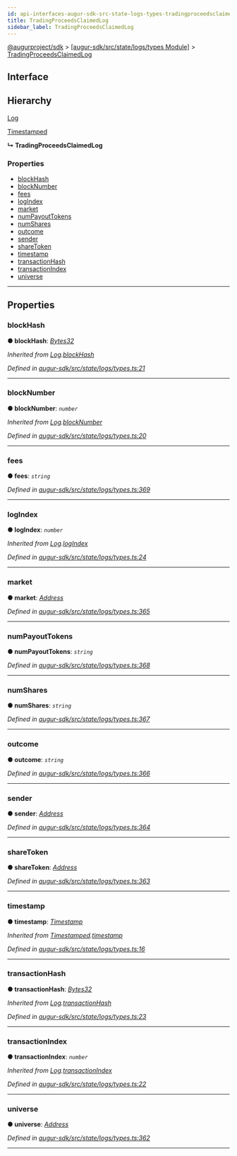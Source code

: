 ```yaml
---
id: api-interfaces-augur-sdk-src-state-logs-types-tradingproceedsclaimedlog
title: TradingProceedsClaimedLog
sidebar_label: TradingProceedsClaimedLog
---
```


[@augurproject/sdk](api-readme.md) > [[augur-sdk/src/state/logs/types Module]](api-modules-augur-sdk-src-state-logs-types-module.md) > [TradingProceedsClaimedLog](api-interfaces-augur-sdk-src-state-logs-types-tradingproceedsclaimedlog.md)

## Interface

## Hierarchy

 [Log](api-interfaces-augur-sdk-src-state-logs-types-log.md)

 [Timestamped](api-interfaces-augur-sdk-src-state-logs-types-timestamped.md)

**↳ TradingProceedsClaimedLog**

### Properties

* [blockHash](api-interfaces-augur-sdk-src-state-logs-types-tradingproceedsclaimedlog.md#blockhash)
* [blockNumber](api-interfaces-augur-sdk-src-state-logs-types-tradingproceedsclaimedlog.md#blocknumber)
* [fees](api-interfaces-augur-sdk-src-state-logs-types-tradingproceedsclaimedlog.md#fees)
* [logIndex](api-interfaces-augur-sdk-src-state-logs-types-tradingproceedsclaimedlog.md#logindex)
* [market](api-interfaces-augur-sdk-src-state-logs-types-tradingproceedsclaimedlog.md#market)
* [numPayoutTokens](api-interfaces-augur-sdk-src-state-logs-types-tradingproceedsclaimedlog.md#numpayouttokens)
* [numShares](api-interfaces-augur-sdk-src-state-logs-types-tradingproceedsclaimedlog.md#numshares)
* [outcome](api-interfaces-augur-sdk-src-state-logs-types-tradingproceedsclaimedlog.md#outcome)
* [sender](api-interfaces-augur-sdk-src-state-logs-types-tradingproceedsclaimedlog.md#sender)
* [shareToken](api-interfaces-augur-sdk-src-state-logs-types-tradingproceedsclaimedlog.md#sharetoken)
* [timestamp](api-interfaces-augur-sdk-src-state-logs-types-tradingproceedsclaimedlog.md#timestamp)
* [transactionHash](api-interfaces-augur-sdk-src-state-logs-types-tradingproceedsclaimedlog.md#transactionhash)
* [transactionIndex](api-interfaces-augur-sdk-src-state-logs-types-tradingproceedsclaimedlog.md#transactionindex)
* [universe](api-interfaces-augur-sdk-src-state-logs-types-tradingproceedsclaimedlog.md#universe)

---

## Properties

<a id="blockhash"></a>

###  blockHash

**● blockHash**: *[Bytes32](api-modules-augur-sdk-src-state-logs-types-module.md#bytes32)*

*Inherited from [Log](api-interfaces-augur-sdk-src-state-logs-types-log.md).[blockHash](api-interfaces-augur-sdk-src-state-logs-types-log.md#blockhash)*

*Defined in [augur-sdk/src/state/logs/types.ts:21](https://github.com/AugurProject/augur/blob/3727cd4ec9/packages/augur-sdk/src/state/logs/types.ts#L21)*

___
<a id="blocknumber"></a>

###  blockNumber

**● blockNumber**: *`number`*

*Inherited from [Log](api-interfaces-augur-sdk-src-state-logs-types-log.md).[blockNumber](api-interfaces-augur-sdk-src-state-logs-types-log.md#blocknumber)*

*Defined in [augur-sdk/src/state/logs/types.ts:20](https://github.com/AugurProject/augur/blob/3727cd4ec9/packages/augur-sdk/src/state/logs/types.ts#L20)*

___
<a id="fees"></a>

###  fees

**● fees**: *`string`*

*Defined in [augur-sdk/src/state/logs/types.ts:369](https://github.com/AugurProject/augur/blob/3727cd4ec9/packages/augur-sdk/src/state/logs/types.ts#L369)*

___
<a id="logindex"></a>

###  logIndex

**● logIndex**: *`number`*

*Inherited from [Log](api-interfaces-augur-sdk-src-state-logs-types-log.md).[logIndex](api-interfaces-augur-sdk-src-state-logs-types-log.md#logindex)*

*Defined in [augur-sdk/src/state/logs/types.ts:24](https://github.com/AugurProject/augur/blob/3727cd4ec9/packages/augur-sdk/src/state/logs/types.ts#L24)*

___
<a id="market"></a>

###  market

**● market**: *[Address](api-modules-augur-sdk-src-state-logs-types-module.md#address)*

*Defined in [augur-sdk/src/state/logs/types.ts:365](https://github.com/AugurProject/augur/blob/3727cd4ec9/packages/augur-sdk/src/state/logs/types.ts#L365)*

___
<a id="numpayouttokens"></a>

###  numPayoutTokens

**● numPayoutTokens**: *`string`*

*Defined in [augur-sdk/src/state/logs/types.ts:368](https://github.com/AugurProject/augur/blob/3727cd4ec9/packages/augur-sdk/src/state/logs/types.ts#L368)*

___
<a id="numshares"></a>

###  numShares

**● numShares**: *`string`*

*Defined in [augur-sdk/src/state/logs/types.ts:367](https://github.com/AugurProject/augur/blob/3727cd4ec9/packages/augur-sdk/src/state/logs/types.ts#L367)*

___
<a id="outcome"></a>

###  outcome

**● outcome**: *`string`*

*Defined in [augur-sdk/src/state/logs/types.ts:366](https://github.com/AugurProject/augur/blob/3727cd4ec9/packages/augur-sdk/src/state/logs/types.ts#L366)*

___
<a id="sender"></a>

###  sender

**● sender**: *[Address](api-modules-augur-sdk-src-state-logs-types-module.md#address)*

*Defined in [augur-sdk/src/state/logs/types.ts:364](https://github.com/AugurProject/augur/blob/3727cd4ec9/packages/augur-sdk/src/state/logs/types.ts#L364)*

___
<a id="sharetoken"></a>

###  shareToken

**● shareToken**: *[Address](api-modules-augur-sdk-src-state-logs-types-module.md#address)*

*Defined in [augur-sdk/src/state/logs/types.ts:363](https://github.com/AugurProject/augur/blob/3727cd4ec9/packages/augur-sdk/src/state/logs/types.ts#L363)*

___
<a id="timestamp"></a>

###  timestamp

**● timestamp**: *[Timestamp](api-modules-augur-sdk-src-state-logs-types-module.md#timestamp)*

*Inherited from [Timestamped](api-interfaces-augur-sdk-src-state-logs-types-timestamped.md).[timestamp](api-interfaces-augur-sdk-src-state-logs-types-timestamped.md#timestamp)*

*Defined in [augur-sdk/src/state/logs/types.ts:16](https://github.com/AugurProject/augur/blob/3727cd4ec9/packages/augur-sdk/src/state/logs/types.ts#L16)*

___
<a id="transactionhash"></a>

###  transactionHash

**● transactionHash**: *[Bytes32](api-modules-augur-sdk-src-state-logs-types-module.md#bytes32)*

*Inherited from [Log](api-interfaces-augur-sdk-src-state-logs-types-log.md).[transactionHash](api-interfaces-augur-sdk-src-state-logs-types-log.md#transactionhash)*

*Defined in [augur-sdk/src/state/logs/types.ts:23](https://github.com/AugurProject/augur/blob/3727cd4ec9/packages/augur-sdk/src/state/logs/types.ts#L23)*

___
<a id="transactionindex"></a>

###  transactionIndex

**● transactionIndex**: *`number`*

*Inherited from [Log](api-interfaces-augur-sdk-src-state-logs-types-log.md).[transactionIndex](api-interfaces-augur-sdk-src-state-logs-types-log.md#transactionindex)*

*Defined in [augur-sdk/src/state/logs/types.ts:22](https://github.com/AugurProject/augur/blob/3727cd4ec9/packages/augur-sdk/src/state/logs/types.ts#L22)*

___
<a id="universe"></a>

###  universe

**● universe**: *[Address](api-modules-augur-sdk-src-state-logs-types-module.md#address)*

*Defined in [augur-sdk/src/state/logs/types.ts:362](https://github.com/AugurProject/augur/blob/3727cd4ec9/packages/augur-sdk/src/state/logs/types.ts#L362)*

___

